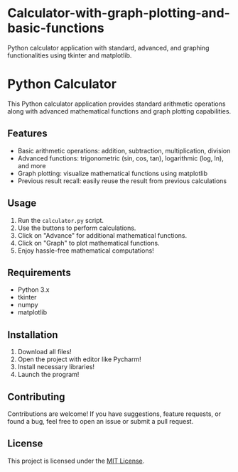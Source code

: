 # Calculator-with-graph-plotting-and-basic-functions
Python calculator application with standard, advanced, and graphing functionalities using tkinter and matplotlib.
# Python Calculator

This Python calculator application provides standard arithmetic operations along with advanced mathematical functions and graph plotting capabilities.

## Features

- Basic arithmetic operations: addition, subtraction, multiplication, division
- Advanced functions: trigonometric (sin, cos, tan), logarithmic (log, ln), and more
- Graph plotting: visualize mathematical functions using matplotlib
- Previous result recall: easily reuse the result from previous calculations

## Usage

1. Run the `calculator.py` script.
2. Use the buttons to perform calculations.
3. Click on "Advance" for additional mathematical functions.
4. Click on "Graph" to plot mathematical functions.
5. Enjoy hassle-free mathematical computations!

## Requirements

- Python 3.x
- tkinter
- numpy
- matplotlib

## Installation

1. Download all files!
2. Open the project with editor like Pycharm!
3. Install necessary libraries!
4. Launch the program!
## Contributing

Contributions are welcome! If you have suggestions, feature requests, or found a bug, feel free to open an issue or submit a pull request.

## License

This project is licensed under the [MIT License](LICENSE).
